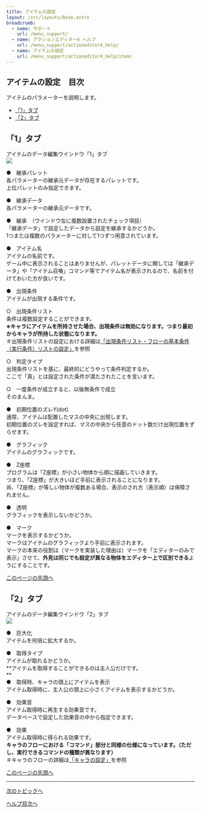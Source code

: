 ```yaml
---
title: アイテムの設定
layout: /src/layouts/Base.astro
breadcrumb:
  - name: サポート
    url: /menu_support/
  - name: アクションエディター4 ヘルプ
    url: /menu_support/actioneditor4_help/
  - name: アイテムの設定
    url: /menu_support/actioneditor4_help/item/
---
```


<a name="TOP"></a>

## アイテムの設定　目次

アイテムのパラメーターを説明します。  

- [「1」タブ](#ITEM_1)
- [「2」タブ](#ITEM_2)

<a name="ITEM_1"></a>

## 「1」タブ

アイテムのデータ編集ウインドウ「1」タブ  
![](/menu_support/actioneditor4_help/item/Item1.jpg)  
  

●　継承パレット  
各パラメーターの継承元データが存在するパレットです。  
上位パレットのみ指定できます。  
  
●　継承データ  
各パラメーターの継承元データです。  
  
●　継承　（ウインドウ左に複数設置されたチェック項目）  
「継承データ」で設定したデータから設定を継承するかどうか。  
1つまたは複数のパラメーターに対して1つずつ用意されています。  
  
●　アイテム名  
アイテムの名前です。  
ゲーム中に表示されることはありませんが、パレットデータに関しては「継承データ」や「アイテム召喚」コマンド等でアイテム名が表示されるので、名前を付けておいた方が良いです。  
  
●　出現条件  
アイテムが出現する条件です。  
  
○　出現条件リスト  
条件は複数設定することができます。  
**※キャラにアイテムを所持させた場合、出現条件は無効になります。つまり最初からキャラが所持した状態になります。**  
＃出現条件リストの設定における詳細は[「出現条件リスト・フローの基本条件（実行条件）リストの設定」](../cond/)を参照  
  
○　判定タイプ  
出現条件リストを基に、最終的にどうやって条件判定するか。  
ここで「真」とは設定された条件が満たされたことを言います。  
  
○　一度条件が成立すると、以後無条件で成立  
そのまんま。  
  
●　初期位置のズレY(dot)  
通常、アイテムは配置したマスの中央に出現します。  
初期位置のズレを設定すれば、マスの中央から任意のドット数だけ出現位置をずらせます。  
  
●　グラフィック  
アイテムのグラフィックです。  
  
●　Z座標  
プログラムは「Z座標」が小さい物体から順に描画していきます。  
つまり、「Z座標」が大きいほど手前に表示されることになります。  
尚、「Z座標」が等しい物体が複数ある場合、表示のされ方（表示順）は保障されません。  
  
●　透明  
グラフィックを表示しないかどうか。  
  
●　マーク  
マークを表示するかどうか。  
マークはアイテムのグラフィックより手前に表示されます。  
マークの本来の役割は（マークを実装した理由は）マークを「エディターのみで表示」させて、**外見は同じでも設定が異なる物体をエディター上で区別できる**ようにすることです。

[このページの先頭へ](#TOP)

<a name="ITEM_2"></a>

## 「2」タブ

アイテムのデータ編集ウインドウ「2」タブ  
![](/menu_support/actioneditor4_help/item/Item2.jpg)  
  

●　巨大化  
アイテムを何倍に拡大するか。  
  
●　取得タイプ  
アイテムが取れるかどうか。  
**アイテムを取得することができるのは主人公だけです。  
**  
●　取得時、キャラの頭上にアイテムを表示  
アイテム取得時に、主人公の頭上に小さくアイテムを表示するかどうか。  
  
●　効果音  
アイテム取得時に再生する効果音です。  
データベースで設定した効果音の中から指定できます。  
  
●　効果  
アイテム取得時に得られる効果です。  
**キャラのフローにおける「コマンド」部分と同様の仕様になっています。（ただし、実行できるコマンドの種類が異なります）**  
＃キャラのフローの詳細は[「キャラの設定」](../chara/#CHARA_4)を参照  

[このページの先頭へ](#TOP)

---

  

[次のトピックへ](../commando/)

[ヘルプ目次へ](..)